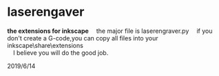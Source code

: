 # laserengaver
**the extensions for inkscape**
&ensp;&ensp;the major file is laserengraver.py 
&ensp;&ensp;if you don't create a G-code,you can copy all files into your inkscape\share\extensions\
&ensp;&ensp;I believe you will do the good job.

2019/6/14
